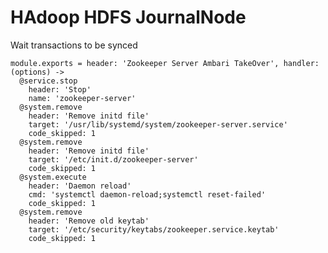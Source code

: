 
# HAdoop HDFS JournalNode

Wait transactions to be synced

    module.exports = header: 'Zookeeper Server Ambari TakeOver', handler: (options) ->
      @service.stop
        header: 'Stop'
        name: 'zookeeper-server'
      @system.remove
        header: 'Remove initd file'
        target: '/usr/lib/systemd/system/zookeeper-server.service'
        code_skipped: 1
      @system.remove
        header: 'Remove initd file'
        target: '/etc/init.d/zookeeper-server'
        code_skipped: 1
      @system.execute
        header: 'Daemon reload'
        cmd: 'systemctl daemon-reload;systemctl reset-failed'
        code_skipped: 1
      @system.remove
        header: 'Remove old keytab'
        target: '/etc/security/keytabs/zookeeper.service.keytab'
        code_skipped: 1